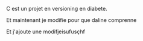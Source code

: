 
C est un projet en versioning en diabete. 

Et maintenant je modifie pour que daline comprenne

Et j'ajoute une modifjeisufusçhf